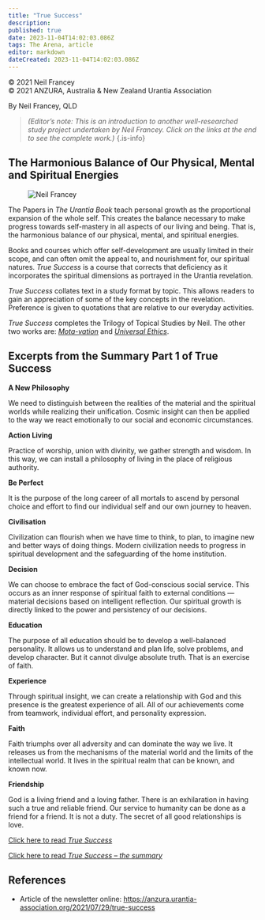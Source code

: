 ```yaml
---
title: "True Success"
description: 
published: true
date: 2023-11-04T14:02:03.086Z
tags: The Arena, article
editor: markdown
dateCreated: 2023-11-04T14:02:03.086Z
---
```


<p class="v-card v-sheet theme--light gray lighten-3 px-2">© 2021 Neil Francey<br>© 2021 ANZURA, Australia & New Zealand Urantia Association</p>

By Neil Francey, QLD

> _(Editor’s note: This is an introduction to another well-researched study project undertaken by Neil Francey. Click on the links at the end to see the complete work.)_
{.is-info}

## The Harmonious Balance of Our Physical, Mental and Spiritual Energies

<figure id="Figure_1" class="image urantiapedia image-style-align-left">
<img src="/image/article/The_Arena/Neil-Francey-18-150x150.jpg" alt="Neil Francey">
</figure>

The Papers in _The Urantia Book_ teach personal growth as the proportional expansion of the whole self. This creates the balance necessary to make progress towards self-mastery in all aspects of our living and being. That is, the harmonious balance of our physical, mental, and spiritual energies.

Books and courses which offer self-development are usually limited in their scope, and can often omit the appeal to, and nourishment for, our spiritual natures. _True Success_ is a course that corrects that deficiency as it incorporates the spiritual dimensions as portrayed in the Urantia revelation.

_True Success_ collates text in a study format by topic. This allows readers to gain an appreciation of some of the key concepts in the revelation. Preference is given to quotations that are relative to our everyday activities.

_True Success_ completes the Trilogy of Topical Studies by Neil. The other two works are: [_Mota-vation_](https://anzura.urantia-association.org/2020/11/29/mota-vation/) and [_Universal Ethics_](https://anzura.urantia-association.org/2021/02/10/universal-ethics/).
<br style="clear:both;"/>

## Excerpts from the Summary Part 1 of **True Success**

**A New Philosophy**

We need to distinguish between the realities of the material and the spiritual worlds while realizing their unification. Cosmic insight can then be applied to the way we react emotionally to our social and economic circumstances.

**Action Living**

Practice of worship, union with divinity, we gather strength and wisdom. In this way, we can install a philosophy of living in the place of religious authority.

**Be Perfect**

It is the purpose of the long career of all mortals to ascend by personal choice and effort to find our individual self and our own journey to heaven.  

**Civilisation**

Civilization can flourish when we have time to think, to plan, to imagine new and better ways of doing things. Modern civilization needs to progress in spiritual development and the safeguarding of the home institution.

**Decision**

We can choose to embrace the fact of God-conscious social service. This occurs as an inner response of spiritual faith to external conditions — material decisions based on intelligent reflection. Our spiritual growth is directly linked to the power and persistency of our decisions.

**Education**

The purpose of all education should be to develop a well-balanced personality. It allows us to understand and plan life, solve problems, and develop character. But it cannot divulge absolute truth. That is an exercise of faith.

**Experience**

Through spiritual insight, we can create a relationship with God and this presence is the greatest experience of all. All of our achievements come from teamwork, individual effort, and personality expression.

**Faith**

Faith triumphs over all adversity and can dominate the way we live. It releases us from the mechanisms of the material world and the limits of the intellectual world. It lives in the spiritual realm that can be known, and known now.

**Friendship**

God is a living friend and a loving father. There is an exhilaration in having such a true and reliable friend. Our service to humanity can be done as a friend for a friend. It is not a duty. The secret of all good relationships is love.

[Click here to read _True Success_](http://anzura.urantia-association.org/wp-content/uploads/sites/3/2021/04/2021-True-Success.pdf)

[Click here to read _True Success – the summary_](http://anzura.urantia-association.org/wp-content/uploads/sites/3/2021/04/2021-TRUE-SUCCESS-SUMMARY.pdf)

## References

- Article of the newsletter online: https://anzura.urantia-association.org/2021/07/29/true-success